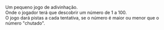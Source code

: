 Um pequeno jogo de adivinhação.   
Onde o jogador terá que descobrir um número de 1 a 100.  
O jogo dará pistas a cada tentativa, se o número é maior ou menor que o número "chutado".  
